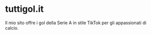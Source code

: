 # tuttigol.it
Il mio sito offre i gol della Serie A in stile TikTok per gli appassionati di calcio.

